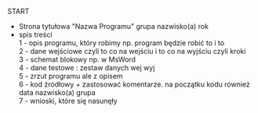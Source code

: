 START
- Strona tytułowa
"Nazwa Programu"
grupa nazwisko(a) rok 
- spis treści <br>
1 - opis programu, który robimy np. program będzie robić to i to<br>
2 - dane wejściowe czyli to co na wejściu i to co na wyjściu czyli kroki<br>
3 - schemat blokowy np. w MsWord<br>
4 - dane testowe : zestaw danych wej wyj<br>
5 - zrzut programu ale z opisem<br>
6 - kod źródłowy + zastosować komentarze. na początku kodu również data nazwisko(a) grupa<br>
7 - wnioski, które się nasunęły<br>
